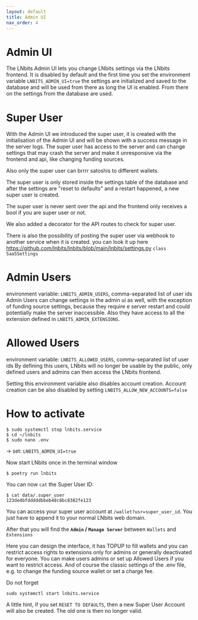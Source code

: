 ```yaml
---
layout: default
title: Admin UI
nav_order: 4
---
```


# Admin UI

The LNbits Admin UI lets you change LNbits settings via the LNbits frontend.
It is disabled by default and the first time you set the environment variable `LNBITS_ADMIN_UI=true`
the settings are initialized and saved to the database and will be used from there as long the UI is enabled.
From there on the settings from the database are used.

# Super User

With the Admin UI we introduced the super user, it is created with the initialisation of the Admin UI and will be shown with a success message in the server logs.
The super user has access to the server and can change settings that may crash the server and make it unresponsive via the frontend and api, like changing funding sources.

Also only the super user can brrrr satoshis to different wallets.

The super user is only stored inside the settings table of the database and after the settings are "reset to defaults" and a restart happened,
a new super user is created.

The super user is never sent over the api and the frontend only receives a bool if you are super user or not.

We also added a decorator for the API routes to check for super user.

There is also the possibility of posting the super user via webhook to another service when it is created. you can look it up here https://github.com/lnbits/lnbits/blob/main/lnbits/settings.py `class SaaSSettings`

# Admin Users

environment variable: `LNBITS_ADMIN_USERS`, comma-separated list of user ids
Admin Users can change settings in the admin ui as well, with the exception of funding source settings, because they require e server restart and could potentially make the server inaccessible. Also they have access to all the extension defined in `LNBITS_ADMIN_EXTENSIONS`.

# Allowed Users

environment variable: `LNBITS_ALLOWED_USERS`, comma-separated list of user ids
By defining this users, LNbits will no longer be usable by the public, only defined users and admins can then access the LNbits frontend.

Setting this environment variable also disables account creation.
Account creation can be also disabled by setting `LNBITS_ALLOW_NEW_ACCOUNTS=false`

# How to activate

```
$ sudo systemctl stop lnbits.service
$ cd ~/lnbits
$ sudo nano .env
```

-> set: `LNBITS_ADMIN_UI=true`

Now start LNbits once in the terminal window

```
$ poetry run lnbits
```

You can now `cat` the Super User ID:

```
$ cat data/.super_user
123de4bfdddddbbeb48c8bc8382fe123
```

You can access your super user account at `/wallet?usr=super_user_id`. You just have to append it to your normal LNbits web domain.

After that you will find the **`Admin` / `Manage Server`** between `Wallets` and `Extensions`

Here you can design the interface, it has TOPUP to fill wallets and you can restrict access rights to extensions only for admins or generally deactivated for everyone. You can make users admins or set up Allowed Users if you want to restrict access. And of course the classic settings of the .env file, e.g. to change the funding source wallet or set a charge fee.

Do not forget

```
sudo systemctl start lnbits.service
```

A little hint, if you set `RESET TO DEFAULTS`, then a new Super User Account will also be created. The old one is then no longer valid.
